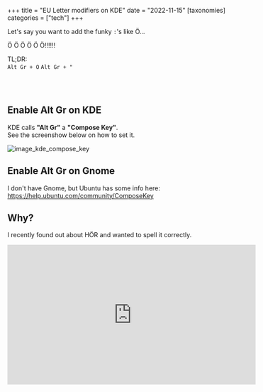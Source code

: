 +++
title = "EU Letter modifiers on KDE"
date = "2022-11-15"
[taxonomies]
categories = ["tech"]
+++

Let's say you want to add the funky `:`'s like Ö...

Ö Ö Ö Ö Ö Ö!!!!!!

TL;DR:  
`Alt Gr + O` `Alt Gr + "`

<!-- markdownlint-disable-next-line -->
<br>
<!-- markdownlint-disable-next-line -->
<br>

## Enable Alt Gr on KDE

KDE calls **"Alt Gr"** a **"Compose Key"**.  
See the screenshow below on how to set it.

![image_kde_compose_key](/blog/umlaut_on_kde/kde_compose_key.jpg)

## Enable Alt Gr on Gnome

I don't have Gnome, but Ubuntu has some info here:  
<https://help.ubuntu.com/community/ComposeKey>

## Why?

I recently found out about HÖR and wanted to spell it correctly.

<!-- markdownlint-disable-next-line -->
<iframe width="560" height="315" src="https://www.youtube.com/embed/E_6TNt8qzAM" title="YouTube video player" frameborder="0" allow="accelerometer; autoplay; clipboard-write; encrypted-media; gyroscope; picture-in-picture" allowfullscreen></iframe>
